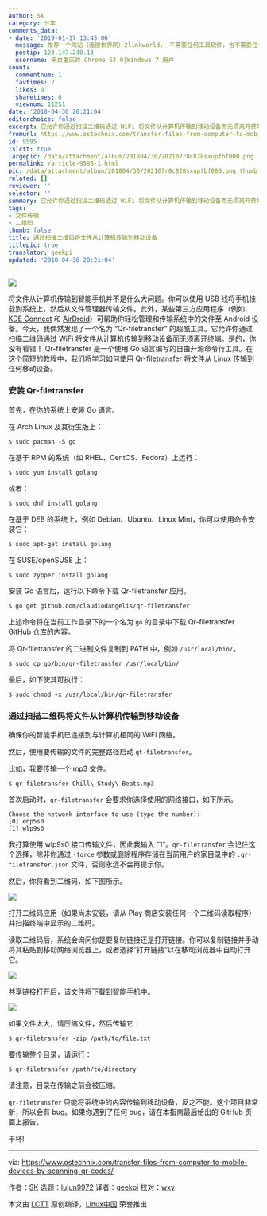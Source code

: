 ```yaml
---
author: Sk
category: 分享
comments_data:
- date: '2019-01-17 13:45:06'
  message: 推荐一个网站（连接世界网）2linkworld， 不需要任何工具软件，也不需要任何登陆，只需要扫码可以实现电脑手机互传文件
  postip: 123.147.248.13
  username: 来自重庆的 Chrome 63.0|Windows 7 用户
count:
  commentnum: 1
  favtimes: 2
  likes: 0
  sharetimes: 0
  viewnum: 11251
date: '2018-04-30 20:21:04'
editorchoice: false
excerpt: 它允许你通过扫描二维码通过 WiFi 将文件从计算机传输到移动设备而无须离开终端。
fromurl: https://www.ostechnix.com/transfer-files-from-computer-to-mobile-devices-by-scanning-qr-codes/
id: 9595
islctt: true
largepic: /data/attachment/album/201804/30/202107r8c828sxupfbf000.png
permalink: /article-9595-1.html
pic: /data/attachment/album/201804/30/202107r8c828sxupfbf000.png.thumb.jpg
related: []
reviewer: ''
selector: ''
summary: 它允许你通过扫描二维码通过 WiFi 将文件从计算机传输到移动设备而无须离开终端。
tags:
- 文件传输
- 二维码
thumb: false
title: 通过扫描二维码将文件从计算机传输到移动设备
titlepic: true
translator: geekpi
updated: '2018-04-30 20:21:04'
---
```


![](/data/attachment/album/201804/30/202107r8c828sxupfbf000.png)


将文件从计算机传输到智能手机并不是什么大问题。你可以使用 USB 线将手机挂载到系统上，然后从文件管理器传输文件。此外，某些第三方应用程序（例如 [KDE Connect](https://www.ostechnix.com/kde-connect-access-files-notifications-android-devices/) 和 [AirDroid](https://www.ostechnix.com/airdroid-share-files-and-folders-between-linux-and-android/)）可帮助你轻松管理和传输系统中的文件至 Android 设备。今天，我偶然发现了一个名为 “Qr-filetransfer” 的超酷工具。它允许你通过扫描二维码通过 WiFi 将文件从计算机传输到移动设备而无须离开终端。是的，你没有看错！ Qr-filetransfer 是一个使用 Go 语言编写的自由开源命令行工具。在这个简短的教程中，我们将学习如何使用 Qr-filetransfer 将文件从 Linux 传输到任何移动设备。


### 安装 Qr-filetransfer


首先，在你的系统上安装 Go 语言。


在 Arch Linux 及其衍生版上：



```
$ sudo pacman -S go

```

在基于 RPM 的系统（如 RHEL、CentOS、Fedora）上运行：



```
$ sudo yum install golang

```

或者：



```
$ sudo dnf install golang

```

在基于 DEB 的系统上，例如 Debian、Ubuntu、Linux Mint，你可以使用命令安装它：



```
$ sudo apt-get install golang

```

在 SUSE/openSUSE 上：



```
$ sudo zypper install golang

```

安装 Go 语言后，运行以下命令下载 Qr-filetransfer 应用。



```
$ go get github.com/claudiodangelis/qr-filetransfer

```

上述命令将在当前工作目录下的一个名为 `go` 的目录中下载 Qr-filetransfer GitHub 仓库的内容。


将 Qr-filetransfer 的二进制文件复制到 PATH 中，例如 `/usr/local/bin/`。



```
$ sudo cp go/bin/qr-filetransfer /usr/local/bin/

```

最后，如下使其可执行：



```
$ sudo chmod +x /usr/local/bin/qr-filetransfer

```

### 通过扫描二维码将文件从计算机传输到移动设备


确保你的智能手机已连接到与计算机相同的 WiFi 网络。


然后，使用要传输的文件的完整路径启动 `qt-filetransfer`。


比如，我要传输一个 mp3 文件。



```
$ qr-filetransfer Chill\ Study\ Beats.mp3

```

首次启动时，`qr-filetransfer` 会要求你选择使用的网络接口，如下所示。



```
Choose the network interface to use (type the number):
[0] enp5s0
[1] wlp9s0

```

我打算使用 wlp9s0 接口传输文件，因此我输入 “1”。`qr-filetransfer` 会记住这个选择，除非你通过 `-force` 参数或删除程序存储在当前用户的家目录中的 `.qr-filetransfer.json` 文件，否则永远不会再提示你。


然后，你将看到二维码，如下图所示。


![](/data/attachment/album/201804/30/202108t0m0garzm4pap7fp.png)


打开二维码应用（如果尚未安装，请从 Play 商店安装任何一个二维码读取程序）并扫描终端中显示的二维码。


读取二维码后，系统会询问你是要复制链接还是打开链接。你可以复制链接并手动将其粘贴到移动网络浏览器上，或者选择“打开链接”以在移动浏览器中自动打开它。


![](/data/attachment/album/201804/30/202110nyjzjddeo2kd06jb.png)


共享链接打开后，该文件将下载到智能手机中。


![](/data/attachment/album/201804/30/202114wiymn0nn7x0yl0ko.png)


如果文件太大，请压缩文件，然后传输它：



```
$ qr-filetransfer -zip /path/to/file.txt

```

要传输整个目录，请运行：



```
$ qr-filetransfer /path/to/directory

```

请注意，目录在传输之前会被压缩。


`qr-filetransfer` 只能将系统中的内容传输到移动设备，反之不能。这个项目非常新，所以会有 bug。如果你遇到了任何 bug，请在本指南最后给出的 GitHub 页面上报告。


干杯!




---


via: <https://www.ostechnix.com/transfer-files-from-computer-to-mobile-devices-by-scanning-qr-codes/>


作者：[SK](https://www.ostechnix.com/author/sk/) 选题：[lujun9972](https://github.com/lujun9972) 译者：[geekpi](https://github.com/geekpi) 校对：[wxy](https://github.com/wxy)


本文由 [LCTT](https://github.com/LCTT/TranslateProject) 原创编译，[Linux中国](https://linux.cn/) 荣誉推出
